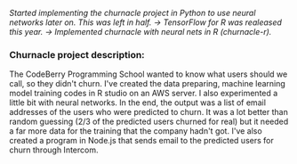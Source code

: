 _Started implementing the churnacle project in Python to use neural networks later on._
_This was left in half. -> TensorFlow for R was realeased this year. -> Implemented churnacle with neural nets in R (churnacle-r)._

### Churnacle project description: ###
The CodeBerry Programming School wanted to know what users should we call, so they didn't churn.
I've created the data preparing, machine learning model training codes in R studio on an AWS server. I also experimented a little bit with neural networks. 
In the end, the output was a list of email addresses of the users who were predicted to churn. It was a lot better than random guessing (2/3 of the predicted users churned for real) but it needed a far more data for the training that the company hadn't got.
I've also created a program in Node.js that sends email to the predicted users for churn through Intercom.
